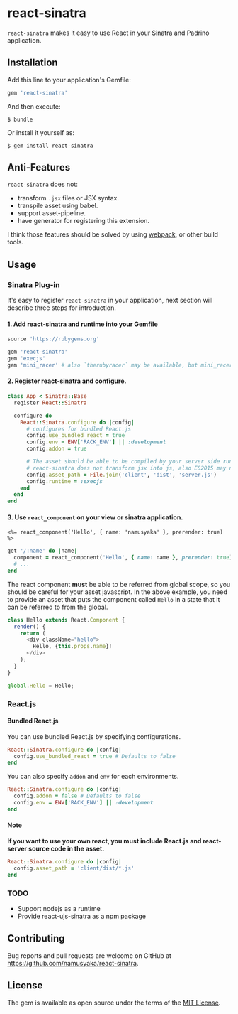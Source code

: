 # react-sinatra

`react-sinatra` makes it easy to use React in your Sinatra and Padrino application.

## Installation

Add this line to your application's Gemfile:

```ruby
gem 'react-sinatra'
```

And then execute:

    $ bundle

Or install it yourself as:

    $ gem install react-sinatra

## Anti-Features

`react-sinatra` does not:

- transform `.jsx` files or JSX syntax.
- transpile asset using babel.
- support asset-pipeline.
- have generator for registering this extension.

I think those features should be solved by using [webpack](https://webpack.github.io/), or other build tools.

## Usage

### Sinatra Plug-in

It's easy to register `react-sinatra` in your application, next section will describe three steps for introduction.

#### 1. Add react-sinatra and runtime into your Gemfile

```ruby
source 'https://rubygems.org'

gem 'react-sinatra'
gem 'execjs'
gem 'mini_racer' # also `therubyracer` may be available, but mini_racer is simpler and faster.
```

#### 2. Register react-sinatra and configure.

```ruby
class App < Sinatra::Base
  register React::Sinatra

  configure do
    React::Sinatra.configure do |config|
      # configures for bundled React.js
      config.use_bundled_react = true
      config.env = ENV['RACK_ENV'] || :development
      config.addon = true

      # The asset should be able to be compiled by your server side runtime.
      # react-sinatra does not transform jsx into js, also ES2015 may not be worked through.
      config.asset_path = File.join('client', 'dist', 'server.js')
      config.runtime = :execjs
    end
  end
end
```

#### 3. Use `react_component` on your view or sinatra application.

```erb
<%= react_component('Hello', { name: 'namusyaka' }, prerender: true) %>
```

```ruby
get '/:name' do |name|
  component = react_component('Hello', { name: name }, prerender: true)
  # ...
end
```

The react component **must** be able to be referred from global scope, so you should be careful for your asset javascript.
In the above example, you need to provide an asset that puts the component called `Hello` in a state that it can be referred to from the global.

```javascript
class Hello extends React.Component {
  render() {
    return (
      <div className="hello">
        Hello, {this.props.name}!
      </div>
    );
  }
}

global.Hello = Hello;
```

### React.js

#### Bundled React.js

You can use bundled React.js by specifying configurations.

```ruby
React::Sinatra.configure do |config|
  config.use_bundled_react = true # Defaults to false
end
```

You can also specify `addon` and `env` for each environments.

```ruby
React::Sinatra.configure do |config|
  config.addon = false # Defaults to false
  config.env = ENV['RACK_ENV'] || :development
end
```

#### Note

**If you want to use your own react, you must include React.js and react-server source code in the asset.**

```ruby
React::Sinatra.configure do |config|
  config.asset_path = 'client/dist/*.js'
end
```

### TODO

- Support nodejs as a runtime
- Provide react-ujs-sinatra as a npm package

## Contributing

Bug reports and pull requests are welcome on GitHub at https://github.com/namusyaka/react-sinatra.


## License

The gem is available as open source under the terms of the [MIT License](http://opensource.org/licenses/MIT).

